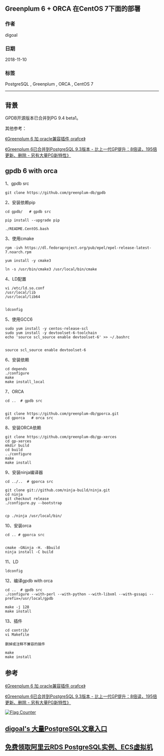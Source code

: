 ## Greenplum 6 + ORCA 在CentOS 7下面的部署   
                                                                                 
### 作者                                                                                 
digoal                                                                                 
                                                                                 
### 日期                                                                                 
2018-11-10                                                                              
                                                                                 
### 标签                                                                                 
PostgreSQL , Greenplum , ORCA , CentOS 7              
                                                                                 
----                                                                                 
                                                                                 
## 背景    
GPDB开源版本已合并到PG 9.4 beta1。    
  
其他参考：  
  
[《Greenplum 6 加 oracle兼容插件 orafce》](../201811/20181110_01.md)    
  
[《Greenplum 6已合并到PostgreSQL 9.3版本 - 比上一代GP提升：8倍读，195倍更新、删除 - 另有大量PG新特性》](../201809/20180926_01.md)    
  
## gpdb 6 with orca  
  
1、gpdb src  
  
```  
git clone https://github.com/greenplum-db/gpdb  
```  
  
2、安装依赖pip  
  
```  
cd gpdb/   # gpdb src  
  
pip install --upgrade pip  
  
./README.CentOS.bash  
```  
  
3、使用cmake  
  
```  
rpm -ivh https://dl.fedoraproject.org/pub/epel/epel-release-latest-7.noarch.rpm

yum install -y cmake3

ln -s /usr/bin/cmake3 /usr/local/bin/cmake  
```  
  
4、LD配置  
  
```  
vi /etc/ld.so.conf  
/usr/local/lib  
/usr/local/lib64  
  
  
ldconfig   
```  
  
5、使用GCC6  
  
```  
sudo yum install -y centos-release-scl  
sudo yum install -y devtoolset-6-toolchain  
echo 'source scl_source enable devtoolset-6' >> ~/.bashrc  
  
  
source scl_source enable devtoolset-6  
```  
  
  
6、安装依赖  
  
```  
cd depends  
./configure  
make  
make install_local  
```  
  
  
7、ORCA  
  
```  
cd ..  # gpdb src  
  
  
git clone https://github.com/greenplum-db/gporca.git  
cd gporca   # orca src  
```  
  
8、安装ORCA依赖  
  
  
```  
git clone https://github.com/greenplum-db/gp-xerces  
cd gp-xerces  
mkdir build  
cd build  
../configure  
make  
make install  
```  
  
9、安装ninja编译器  
  
```  
cd ../..  # gporca src   
  
git clone git://github.com/ninja-build/ninja.git   
cd ninja  
git checkout release  
./configure.py --bootstrap  
  
  
cp ./ninja /usr/local/bin/  
```  
  
10、安装orca  
  
```  
cd .. # gporca src  
  
  
cmake -GNinja -H. -Bbuild  
ninja install -C build  
```  
  
11、LD  
  
```  
ldconfig  
```  
  
12、编译gpdb with orca  
  
```  
cd ..  # gpdb src  
./configure --with-perl --with-python --with-libxml --with-gssapi --prefix=/usr/local/gpdb  
  
make -j 128  
make install  
```  
  
13、插件  
  
```  
cd contrib/  
vi Makefile  
  
删掉或注释不兼容的插件  
  
make  
make install  
```  
    
## 参考  
  
[《Greenplum 6 加 oracle兼容插件 orafce》](../201811/20181110_01.md)    
  
[《Greenplum 6已合并到PostgreSQL 9.3版本 - 比上一代GP提升：8倍读，195倍更新、删除 - 另有大量PG新特性》](../201809/20180926_01.md)    
  
  
<a rel="nofollow" href="http://info.flagcounter.com/h9V1"  ><img src="http://s03.flagcounter.com/count/h9V1/bg_FFFFFF/txt_000000/border_CCCCCC/columns_2/maxflags_12/viewers_0/labels_0/pageviews_0/flags_0/"  alt="Flag Counter"  border="0"  ></a>  
  
  
## [digoal's 大量PostgreSQL文章入口](https://github.com/digoal/blog/blob/master/README.md "22709685feb7cab07d30f30387f0a9ae")
  
  
## [免费领取阿里云RDS PostgreSQL实例、ECS虚拟机](https://free.aliyun.com/ "57258f76c37864c6e6d23383d05714ea")
  
